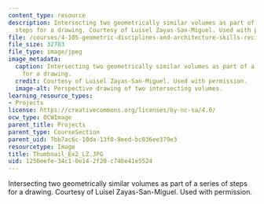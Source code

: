 ```yaml
---
content_type: resource
description: Intersecting two geometrically similar volumes as part of a series of
  steps for a drawing. Courtesy of Luisel Zayas-San-Miguel. Used with permission.
file: /courses/4-105-geometric-disciplines-and-architecture-skills-reciprocal-methodologies-fall-2012/1250eefe34c10e142f20c746e41e5524_Thumbnail_Ex2_LZ.JPG
file_size: 32703
file_type: image/jpeg
image_metadata:
  caption: Intersecting two geometrically similar volumes as part of a series of steps
    for a drawing.
  credit: Courtesy of Luisel Zayas-San-Miguel. Used with permission.
  image-alt: Perspective drawing of two intersecting volumes.
learning_resource_types:
- Projects
license: https://creativecommons.org/licenses/by-nc-sa/4.0/
ocw_type: OCWImage
parent_title: Projects
parent_type: CourseSection
parent_uid: 7bb7ac6c-10da-13f0-8eed-bc036ee379e3
resourcetype: Image
title: Thumbnail_Ex2_LZ.JPG
uid: 1250eefe-34c1-0e14-2f20-c746e41e5524
---
```

Intersecting two geometrically similar volumes as part of a series of steps for a drawing. Courtesy of Luisel Zayas-San-Miguel. Used with permission.